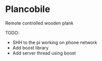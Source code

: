 Plancobile
==========

Remote controlled wooden plank

TODO:
* SHH to the pi working on phone network
* Add boost library
* Add server thread using boost
